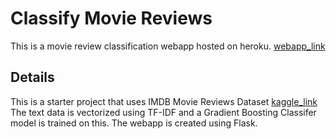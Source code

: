 # Classify Movie Reviews

This is a movie review classification webapp hosted on heroku.
[webapp_link](https://vishwamthakorenlp.herokuapp.com/Home)

## Details

This is a starter project that uses IMDB Movie Reviews Dataset [kaggle_link](https://www.kaggle.com/lakshmi25npathi/imdb-dataset-of-50k-movie-reviews)
The text data is vectorized using TF-IDF and a Gradient Boosting Classifer model is trained on this. 
The webapp is created using Flask.







